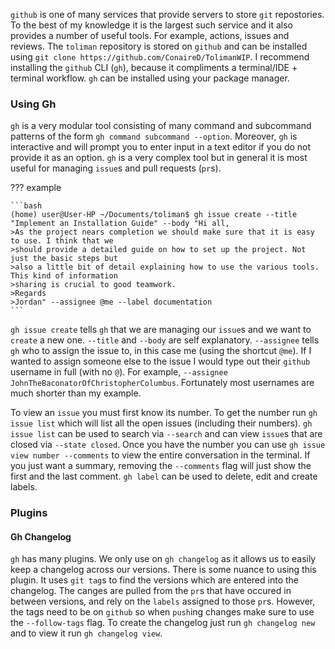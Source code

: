 `github` is one of many services that provide servers to store `git` 
repostories. To the best of my knowledge it is the largest such service
and it also provides a number of useful tools. For example, actions, issues
and reviews. The `toliman` repository is stored on `github` and can be 
installed using `git clone https://github.com/ConaireD/TolimanWIP`. 
I recommend installing the `github` CLI (`gh`), because it compliments 
a terminal/IDE + terminal workflow. `gh` can be installed using your 
package manager. 

### Using Gh 
`gh` is a very modular tool consisting of many command and subcommand 
patterns of the form `gh command subcommand --option`. Moreover, `gh`
is interactive and will prompt you to enter input in a text editor if
you do not provide it as an option. `gh` is a very complex tool but in 
general it is most useful for managing `issue`s and pull requests (`pr`s).

??? example

    ```bash
    (home) user@User-HP ~/Documents/toliman$ gh issue create --title "Implement an Installation Guide" --body "Hi all,
    >As the project nears completion we should make sure that it is easy to use. I think that we 
    >should provide a detailed guide on how to set up the project. Not just the basic steps but 
    >also a little bit of detail explaining how to use the various tools. This kind of information 
    >sharing is crucial to good teamwork.
    >Regards
    >Jordan" --assignee @me --label documentation
    ```

`gh issue create` tells `gh` that we are managing our `issue`s and we 
want to `create` a new one. `--title` and `--body` are self explanatory.
`--assignee` tells `gh` who to assign the issue to, in this case me (using 
the shortcut `@me`). If I wanted to assign someone else to the issue I would
type out their `github` username in full (with no `@`). For example, 
`--assignee JohnTheBaconatorOfChristopherColumbus`. Fortunately most 
usernames are much shorter than my example. 

To view an `issue` you must first know its number. To get the number run 
`gh issue list` which will list all the open issues (including their numbers).
`gh issue list` can be used to search via `--search` and can view `issue`s 
that are closed via `--state closed`. Once you have the number you can 
use `gh issue view number --comments` to view the entire conversation in the 
terminal. If you just want a summary, removing the `--comments` flag will 
just show the first and the last comment. `gh label` can be used to delete, 
edit and create labels.

### Plugins 
#### Gh Changelog
`gh` has many plugins. We only use on `gh changelog` as it allows us to 
easily keep a changelog across our versions. There is some nuance to
using this plugin. It uses `git tag`s to find the versions which are 
entered into the changelog. The canges are pulled from the `pr`s that 
have occured in between versions, and rely on the `labels` assigned to
those `pr`s. However, the tags need to be on `github` so when `push`ing
changes make sure to use the `--follow-tags` flag. To create the changelog
just run `gh changelog new` and to view it run `gh changelog view`.

